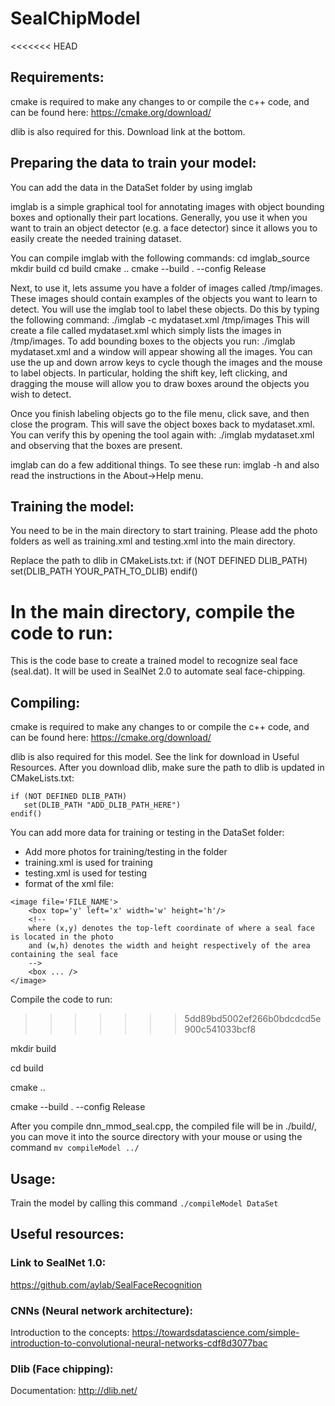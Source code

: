 # SealChipModel

<<<<<<< HEAD
## Requirements:

cmake is required to make any changes to or compile the c++ code, and can be found here: https://cmake.org/download/

dlib is also required for this. Download link at the bottom.

## Preparing the data to train your model:
You can add the data in the DataSet folder by using imglab

imglab is a simple graphical tool for annotating images with object bounding
boxes and optionally their part locations.  Generally, you use it when you want
to train an object detector (e.g. a face detector) since it allows you to
easily create the needed training dataset.   

You can compile imglab with the following commands:
    cd imglab_source
    mkdir build
    cd build
    cmake ..
    cmake --build . --config Release

Next, to use it, lets assume you have a folder of images called /tmp/images.
These images should contain examples of the objects you want to learn to
detect.  You will use the imglab tool to label these objects.  Do this by
typing the following command:
    ./imglab -c mydataset.xml /tmp/images
This will create a file called mydataset.xml which simply lists the images in
/tmp/images.  To add bounding boxes to the objects you run:
    ./imglab mydataset.xml
and a window will appear showing all the images.  You can use the up and down
arrow keys to cycle though the images and the mouse to label objects.  In
particular, holding the shift key, left clicking, and dragging the mouse will
allow you to draw boxes around the objects you wish to detect.  

Once you finish labeling objects go to the file menu, click save, and then
close the program. This will save the object boxes back to mydataset.xml.  You
can verify this by opening the tool again with:
    ./imglab mydataset.xml
and observing that the boxes are present.


imglab can do a few additional things.  To see these run:
    imglab -h 
and also read the instructions in the About->Help menu.

## Training the model:
You need to be in the main directory to start training. Please add the photo folders as well as training.xml and testing.xml into the main directory.

Replace the path to dlib in CMakeLists.txt:
if (NOT DEFINED DLIB_PATH)
   set(DLIB_PATH YOUR_PATH_TO_DLIB)
endif()

In the main directory, compile the code to run:
=======
This is the code base to create a trained model to recognize seal face (seal.dat). It will be used in SealNet 2.0 to automate seal face-chipping.

## Compiling:

cmake is required to make any changes to or compile the c++ code, and can be found here: https://cmake.org/download/

dlib is also required for this model. See the link for download in Useful Resources. After you download dlib, make sure the path to dlib is updated in CMakeLists.txt:

```
if (NOT DEFINED DLIB_PATH)
   set(DLIB_PATH "ADD_DLIB_PATH_HERE")
endif()
```

You can add more data for training or testing in the DataSet folder:
- Add more photos for training/testing in the folder
- training.xml is used for training
- testing.xml is used for testing
- format of the xml file:

```
<image file='FILE_NAME'>
    <box top='y' left='x' width='w' height='h'/> 
    <!-- 
    where (x,y) denotes the top-left coordinate of where a seal face is located in the photo
    and (w,h) denotes the width and height respectively of the area containing the seal face
    -->
    <box ... />
</image>
```

Compile the code to run:
>>>>>>> 5dd89bd5002ef266b0bdcdcd5e900c541033bcf8

mkdir build

cd build

cmake ..

cmake --build . --config Release

After you compile dnn_mmod_seal.cpp, the compiled file will be in ./build/, you can move it into the source directory with your mouse or using the command `mv compileModel ../`

## Usage:
Train the model by calling this command `./compileModel DataSet`


## Useful resources:

### Link to SealNet 1.0:
https://github.com/aylab/SealFaceRecognition

### CNNs (Neural network architecture):

Introduction to the concepts: https://towardsdatascience.com/simple-introduction-to-convolutional-neural-networks-cdf8d3077bac

### Dlib (Face chipping):

Documentation: http://dlib.net/


